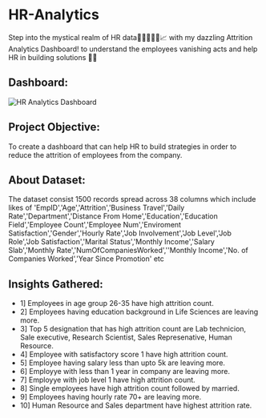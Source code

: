 # HR-Analytics
Step into the mystical realm of HR data👨🏻‍💼👨‍💻📈 with my dazzling Attrition Analytics Dashboard! to understand the employees vanishing acts and help HR in building solutions 🚀✨

## Dashboard:
![HR Analytics Dashboard](https://github.com/user-attachments/assets/eb2f03cd-31d2-49d6-a9ae-bbcdcdc2f835)

## Project Objective:
To create a dashboard that can help HR to build strategies in order to reduce the attrition of employees from the company. 

## About Dataset:
The dataset consist 1500 records spread across 38 columns which include likes of 'EmpID','Age','Attrition','Business Travel','Daily Rate','Department','Distance From Home','Education','Education Field','Employee Count','Employee Num','Enviroment Satisfaction','Gender','Hourly Rate','Job Involvement','Job Level','Job Role','Job Satisfaction','Marital Status','Monthly Income','Salary Slab','Monthly Rate','NumOfCompaniesWorked',''Monthly Income','No. of Companies Worked','Year Since Promotion' etc

## Insights Gathered:
* 1] Employees in age group 26-35 have high attrition count.
* 2] Employees having education background in Life Sciences are leaving more.
* 3] Top 5 designation that has high attrition count are Lab technicion, Sale executive, Research Scientist, Sales Represenative, Human Resource.
* 4] Employee with satisfactory score 1 have high attrition count.
* 5] Employee having salary less than upto 5k are leaving more.
* 6] Employye with less than 1 year in company are leaving more.
* 7] Employye with job level 1 have high attrition count.
* 8] Single employees have high attrition count followed by married.
* 9] Employees having hourly rate 70+ are leaving more.
* 10] Human Resource and Sales department have highest attrition rate.
